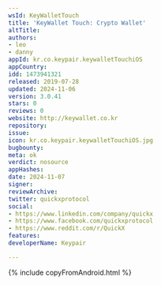 ```yaml
---
wsId: KeyWalletTouch
title: 'KeyWallet Touch: Crypto Wallet'
altTitle: 
authors:
- leo
- danny
appId: kr.co.keypair.keywalletTouchiOS
appCountry: 
idd: 1473941321
released: 2019-07-28
updated: 2024-11-06
version: 3.0.41
stars: 0
reviews: 0
website: http://keywallet.co.kr
repository: 
issue: 
icon: kr.co.keypair.keywalletTouchiOS.jpg
bugbounty: 
meta: ok
verdict: nosource
appHashes: 
date: 2024-11-07
signer: 
reviewArchive: 
twitter: quickxprotocol
social:
- https://www.linkedin.com/company/quickx
- https://www.facebook.com/quickxprotocol
- https://www.reddit.com/r/QuickX
features: 
developerName: Keypair

---
```


 {% include copyFromAndroid.html %}
